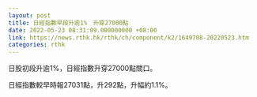 ```yaml
---
layout: post
title: 日經指數早段升逾1%　升穿27000點
date: 2022-05-23 08:31:09.000000000 +08:00
link: https://news.rthk.hk/rthk/ch/component/k2/1649708-20220523.htm
categories: rthk
---
```


日股初段升逾1%，日經指數升穿27000點關口。

日經指數較早時報27031點，升292點，升幅約1.1%。
